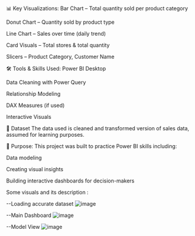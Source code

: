 📊 Key Visualizations:
Bar Chart – Total quantity sold per product category

Donut Chart – Quantity sold by product type

Line Chart – Sales over time (daily trend)

Card Visuals – Total stores & total quantity

Slicers – Product Category, Customer Name

🛠️ Tools & Skills Used:
Power BI Desktop

Data Cleaning with Power Query

Relationship Modeling

DAX Measures (if used)

Interactive Visuals

📁 Dataset
The data used is cleaned and transformed version of sales data, assumed for learning purposes.

🎯 Purpose:
This project was built to practice Power BI skills including:

Data modeling

Creating visual insights

Building interactive dashboards for decision-makers

Some visuals and its description :

--Loading accurate dataset
![image](https://github.com/user-attachments/assets/7ac8513c-7859-4df1-8bdc-a2de5d71d909)

--Main Dashboard
![image](https://github.com/user-attachments/assets/0beb3bee-46e6-4e0d-bc7d-6c7f17750805)

--Model View
![image](https://github.com/user-attachments/assets/bfc11f10-c817-472e-8e1e-7f70468cb8cc)
